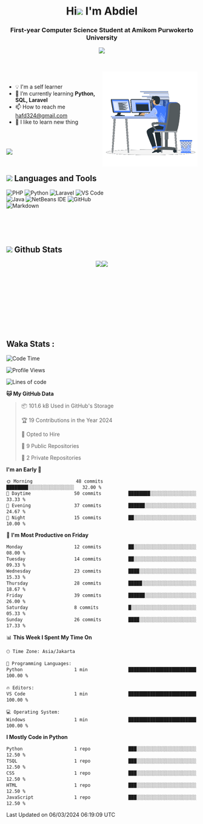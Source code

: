 
<h1 align="center"><b>Hi<img src="https://media.giphy.com/media/hvRJCLFzcasrR4ia7z/giphy.gif" width="35"> I'm Abdiel </b></h1>

<h3 align="center"> First-year Computer Science Student at Amikom Purwokerto University </h3>

<div align='center'>
	
![](https://komarev.com/ghpvc/?username=dlzcods&style=for-the-badge)
	
</div>
<br>

<picture> <img align="right" src="https://github.com/0xAbdulKhalid/0xAbdulKhalid/raw/main/assets/mdImages/Right_Side.gif" width = 250px></picture>

<br>

- 💡 I'm a self learner
- 🌱 I’m currently learning **Python, SQL, Laravel**
- 📫 How to reach me [hafd324@gmail.com](mailto:hafd324d@gmail.com)
- 📃 I like to learn new thing

<br><br>

<img src="https://user-images.githubusercontent.com/73097560/115834477-dbab4500-a447-11eb-908a-139a6edaec5c.gif"><br><br>

## <img src="https://media2.giphy.com/media/QssGEmpkyEOhBCb7e1/giphy.gif?cid=ecf05e47a0n3gi1bfqntqmob8g9aid1oyj2wr3ds3mg700bl&rid=giphy.gif" width ="25"><b> Languages and Tools</b>

![PHP](https://img.shields.io/badge/PHP%20-FFFFFF.svg?style=for-the-badge&logo=php&logoColor=blue)
![Python](https://img.shields.io/badge/Python%20-FFFFFF.svg?style=for-the-badge&logo=python&logoColor=blue)
![Laravel](https://img.shields.io/badge/laravel-FFFFFF.svg?style=for-the-badge&logo=laravel&logoColor=blue)
![VS Code](https://img.shields.io/badge/VS%20Code-FFFFFF.svg?style=for-the-badge&logo=visual-studio-code&logoColor=blue)
<br>
![Java](https://img.shields.io/badge/Java-FFFFFF.svg?style=for-the-badge&logo=java&logoColor=blue)
![NetBeans IDE](https://img.shields.io/badge/NetBeans%20IDE-FFFFFF.svg?style=for-the-badge&logo=apache-netbeans-ide&logoColor=blue)
![GitHub](https://img.shields.io/badge/github-FFFFFF.svg?style=for-the-badge&logo=github&logoColor=blue)
<br>
![Markdown](https://img.shields.io/badge/markdown-FFFFFF.svg?style=for-the-badge&logo=markdown&logoColor=blue)

<br>
<br>
<br>


## <img src="https://media.giphy.com/media/iY8CRBdQXODJSCERIr/giphy.gif" width="35"><b> Github Stats </b>

<div  style="display: flex; flex-wrap: wrap; justify-content: center;">
   <img height="160em" src="https://github-readme-stats.vercel.app/api?username=dlzcods&show_icons=true&theme=default" />
   <img height="160em" src="https://github-readme-stats.vercel.app/api/top-langs/?username=dlzcods&layout=compact" />
</div>



<br>

## Waka Stats :

<!--START_SECTION:waka-->
![Code Time](http://img.shields.io/badge/Code%20Time-109%20hrs%2015%20mins-blue)

![Profile Views](http://img.shields.io/badge/Profile%20Views-4-blue)

![Lines of code](https://img.shields.io/badge/From%20Hello%20World%20I%27ve%20Written-704.5%20thousand%20lines%20of%20code-blue)

**🐱 My GitHub Data** 

> 📦 101.6 kB Used in GitHub's Storage 
 > 
> 🏆 19 Contributions in the Year 2024
 > 
> 💼 Opted to Hire
 > 
> 📜 9 Public Repositories 
 > 
> 🔑 2 Private Repositories 
 > 
**I'm an Early 🐤** 

```text
🌞 Morning                48 commits          ████████░░░░░░░░░░░░░░░░░   32.00 % 
🌆 Daytime                50 commits          ████████░░░░░░░░░░░░░░░░░   33.33 % 
🌃 Evening                37 commits          ██████░░░░░░░░░░░░░░░░░░░   24.67 % 
🌙 Night                  15 commits          ██░░░░░░░░░░░░░░░░░░░░░░░   10.00 % 
```
📅 **I'm Most Productive on Friday** 

```text
Monday                   12 commits          ██░░░░░░░░░░░░░░░░░░░░░░░   08.00 % 
Tuesday                  14 commits          ██░░░░░░░░░░░░░░░░░░░░░░░   09.33 % 
Wednesday                23 commits          ████░░░░░░░░░░░░░░░░░░░░░   15.33 % 
Thursday                 28 commits          █████░░░░░░░░░░░░░░░░░░░░   18.67 % 
Friday                   39 commits          ██████░░░░░░░░░░░░░░░░░░░   26.00 % 
Saturday                 8 commits           █░░░░░░░░░░░░░░░░░░░░░░░░   05.33 % 
Sunday                   26 commits          ████░░░░░░░░░░░░░░░░░░░░░   17.33 % 
```


📊 **This Week I Spent My Time On** 

```text
🕑︎ Time Zone: Asia/Jakarta

💬 Programming Languages: 
Python                   1 min               █████████████████████████   100.00 % 

🔥 Editors: 
VS Code                  1 min               █████████████████████████   100.00 % 

💻 Operating System: 
Windows                  1 min               █████████████████████████   100.00 % 
```

**I Mostly Code in Python** 

```text
Python                   1 repo              ███░░░░░░░░░░░░░░░░░░░░░░   12.50 % 
TSQL                     1 repo              ███░░░░░░░░░░░░░░░░░░░░░░   12.50 % 
CSS                      1 repo              ███░░░░░░░░░░░░░░░░░░░░░░   12.50 % 
HTML                     1 repo              ███░░░░░░░░░░░░░░░░░░░░░░   12.50 % 
JavaScript               1 repo              ███░░░░░░░░░░░░░░░░░░░░░░   12.50 % 
```




 Last Updated on 06/03/2024 06:19:09 UTC
<!--END_SECTION:waka-->

<br>
<br>
